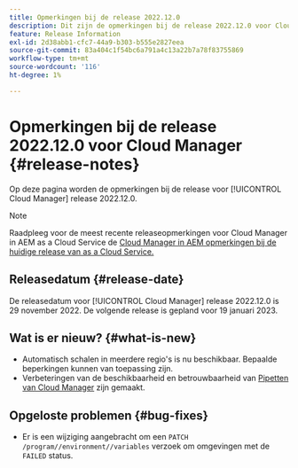 ```yaml
---
title: Opmerkingen bij de release 2022.12.0
description: Dit zijn de opmerkingen bij de release 2022.12.0 voor Cloud Manager.
feature: Release Information
exl-id: 2d38abb1-cfc7-44a9-b303-b555e2827eea
source-git-commit: 83a404c1f54bc6a791a4c13a22b7a78f83755869
workflow-type: tm+mt
source-wordcount: '116'
ht-degree: 1%

---
```



# Opmerkingen bij de release 2022.12.0 voor Cloud Manager {#release-notes}

Op deze pagina worden de opmerkingen bij de release voor [!UICONTROL Cloud Manager] release 2022.12.0.

>[!NOTE]
>
>Raadpleeg voor de meest recente releaseopmerkingen voor Cloud Manager in AEM as a Cloud Service de [Cloud Manager in AEM opmerkingen bij de huidige release van as a Cloud Service.](https://experienceleague.adobe.com/docs/experience-manager-cloud-service/content/implementing/using-cloud-manager/release-notes-cloud-manager/release-notes-cm-current.html)

## Releasedatum {#release-date}

De releasedatum voor [!UICONTROL Cloud Manager] release 2022.12.0 is 29 november 2022. De volgende release is gepland voor 19 januari 2023.

## Wat is er nieuw? {#what-is-new}

* Automatisch schalen in meerdere regio&#39;s is nu beschikbaar. Bepaalde beperkingen kunnen van toepassing zijn.
* Verbeteringen van de beschikbaarheid en betrouwbaarheid van [Pipetten van Cloud Manager](/help/overview/ci-cd-pipelines.md) zijn gemaakt.

## Opgeloste problemen {#bug-fixes}

* Er is een wijziging aangebracht om een `PATCH /program//environment//variables` verzoek om omgevingen met de `FAILED` status.
